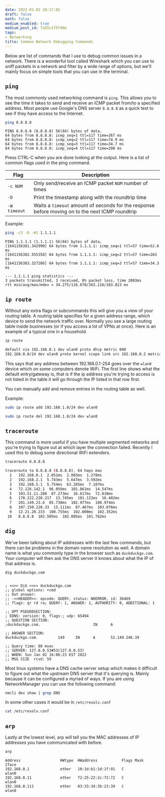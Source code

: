 ```yaml
---
date: 2022-01-02 20:17:02
draft: false
math: false
medium_enabled: true
medium_post_id: 7a55c1f5f40e
tags:
- Networking
title: Common Network Debugging Commands
---
```


Below are list of commands that I use to debug common issues in a network. There is a wonderful tool called Wireshark which you can use to sniff packets in a network and filter by a wide range of options, but we'll mainly focus on simple tools that you can use in the terminal.

## `ping`

The most commonly used networking command is `ping`. This allows you to see the time it takes to send and receive an ICMP packet from/to a specified address. Most people use Google's DNS server `8.8.8.8` as a quick test to see if they have access to the Internet.

```bash
ping 8.8.8.8
```

```
PING 8.8.8.8 (8.8.8.8) 56(84) bytes of data.
64 bytes from 8.8.8.8: icmp_seq=1 ttl=117 time=267 ms
64 bytes from 8.8.8.8: icmp_seq=2 ttl=117 time=74.9 ms
64 bytes from 8.8.8.8: icmp_seq=3 ttl=117 time=34.7 ms
64 bytes from 8.8.8.8: icmp_seq=4 ttl=117 time=298 ms
```

Press CTRL-C when you are done looking at the output. Here is a list of common flags used in the ping command.

| Flag         | Description                                                  |
| ------------ | ------------------------------------------------------------ |
| `-c NUM`     | Only send/receive an ICMP packet `NUM` number of times       |
| `-D`         | Print the timestamp along with the roundtrip time            |
| `-W timeout` | Waits a `timeout` amount of seconds for the response before moving on to the next ICMP roundtrip |

Example:

```bash
ping -c3 -D -W1 1.1.1.1
```

```
PING 1.1.1.1 (1.1.1.1) 56(84) bytes of data.
[1641156381.342990] 64 bytes from 1.1.1.1: icmp_seq=1 ttl=57 time=52.6 ms
[1641156382.555358] 64 bytes from 1.1.1.1: icmp_seq=2 ttl=57 time=263 ms
[1641156383.327286] 64 bytes from 1.1.1.1: icmp_seq=3 ttl=57 time=34.3 ms

--- 1.1.1.1 ping statistics ---
3 packets transmitted, 3 received, 0% packet loss, time 2003ms
rtt min/avg/max/mdev = 34.275/116.670/263.116/103.823 ms

```

## `ip route`

Without any extra flags or subcommands this will give you a view of your routing table. A routing table specifies for a given address range, which device to send the network traffic over. Normally you see a large routing table inside businesses (or if you access a lot of VPNs at once). Here is an example of a typical one in a household.

```bash
ip route
```

```bash
default via 192.168.0.1 dev wlan0 proto dhcp metric 600 
192.168.0.0/24 dev wlan0 proto kernel scope link src 192.168.0.2 metric 600 
```

This says that any address between 192.168.0.1-254 goes over the `wlan0` device which on some computers  denote WiFi. The first line shows what the default entry/gateway is, that is if the ip address you're trying to access is not listed in the table it will go through the IP listed in that row first.

You can manually add and remove entries in the routing table as well.

Example:

```bash
sudo ip route add 192.168.1.0/24 dev wlan0
```

```bash
sudo ip route del 192.168.1.0/24 dev wlan0
```

## `traceroute`

This command is more useful if you have multiple segmented networks and you're trying to figure out at which layer the connection failed. Recently I used this to debug some directional WiFi extenders.

```bash
traceroute 8.8.8.8
```

```bash
traceroute to 8.8.8.8 (8.8.8.8), 64 hops max
  1   192.168.0.1  2.051ms  2.003ms  1.278ms 
  2   192.168.2.1  5.743ms  5.647ms  3.592ms 
  3   192.168.5.1  5.754ms  63.285ms  7.187ms 
  4   72.126.142.1  96.056ms  101.861ms  14.547ms 
  5   103.51.11.206  87.273ms  16.617ms  72.810ms 
  6   170.222.220.217  13.745ms  101.122ms  16.402ms 
  7   201.149.23.6  85.738ms  102.977ms  100.974ms 
  8   107.150.228.33  15.111ms  87.467ms  103.076ms 
  9   12.21.20.233  100.755ms  102.000ms  102.352ms 
 10   8.8.8.8  102.505ms  102.085ms  101.762ms 

```

## `dig`

We've been talking about IP addresses with the last few commands, but there can be problems in the domain name resolution as well. A domain name is what you commonly type in the browser such as `duckduckgo.com`. Your computer will then ask the DNS server it knows about what the IP of that address is.

```bash
dig duckduckgo.com
```

```

; <<>> DiG <<>> duckduckgo.com
;; global options: +cmd
;; Got answer:
;; ->>HEADER<<- opcode: QUERY, status: NOERROR, id: 36469
;; flags: qr rd ra; QUERY: 1, ANSWER: 1, AUTHORITY: 0, ADDITIONAL: 1

;; OPT PSEUDOSECTION:
; EDNS: version: 0, flags:; udp: 65494
;; QUESTION SECTION:
;duckduckgo.com.                        IN      A

;; ANSWER SECTION:
duckduckgo.com.         149     IN      A       52.149.246.39

;; Query time: 88 msec
;; SERVER: 127.0.0.53#53(127.0.0.53)
;; WHEN: Sun Jan 02 16:06:23 EST 2022
;; MSG SIZE  rcvd: 59

```

Most linux systems have a DNS cache server setup which makes it difficult to figure out what the upstream DNS server that it's querying is. Mainly because it can be configured a myriad of ways. If you are using NetworkManager you can use the following command:

```bash
nmcli dev show | grep DNS
```

In some other cases it would be in `/etc/resolv.conf`

```bash
cat /etc/resolv.conf
```

## `arp`

Lastly at the lowest level, arp will tell you the MAC addresses of IP addresses you have communicated with before.

```bash
arp
```

```
Address                  HWtype  HWaddress           Flags Mask            Iface
192.168.0.1              ether   10:1d:b1:1d:1f:91   C                     wlan0
192.168.0.11             ether   72:25:22:2c:72:72   C                     wlan0
192.168.0.111            ether   03:33:34:3b:23:39   C                     wlan0
```